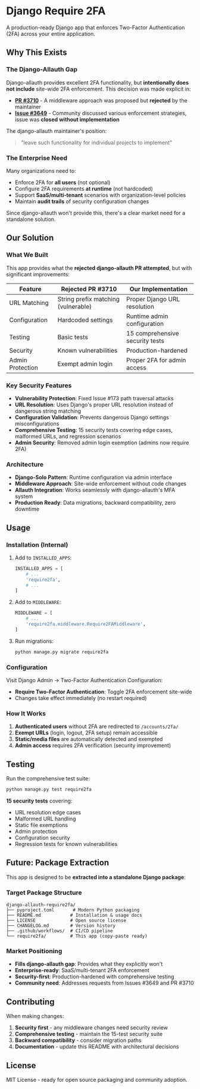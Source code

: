 # Django Require 2FA

A production-ready Django app that enforces Two-Factor Authentication (2FA) across your entire application.

## Why This Exists

### The Django-Allauth Gap

Django-allauth provides excellent 2FA functionality, but **intentionally does not include** site-wide 2FA enforcement. This decision was made explicit in:

- **[PR #3710](https://github.com/pennersr/django-allauth/pull/3710)** - A middleware approach was proposed but **rejected** by the maintainer
- **[Issue #3649](https://github.com/pennersr/django-allauth/issues/3649)** - Community discussed various enforcement strategies, issue was **closed without implementation**

The django-allauth maintainer's position:
> "leave such functionality for individual projects to implement"

### The Enterprise Need

Many organizations need to:
- Enforce 2FA for **all users** (not optional)
- Configure 2FA requirements **at runtime** (not hardcoded)
- Support **SaaS/multi-tenant** scenarios with organization-level policies
- Maintain **audit trails** of security configuration changes

Since django-allauth won't provide this, there's a clear market need for a standalone solution.

## Our Solution

### What We Built

This app provides what the **rejected django-allauth PR attempted**, but with significant improvements:

| Feature | Rejected PR #3710 | Our Implementation |
|---------|------------------|-------------------|
| URL Matching | String prefix matching (vulnerable) | Proper Django URL resolution |
| Configuration | Hardcoded settings | Runtime admin configuration |
| Testing | Basic tests | 15 comprehensive security tests |
| Security | Known vulnerabilities | Production-hardened |
| Admin Protection | Exempt admin login | Proper 2FA for admin access |

### Key Security Features

- **Vulnerability Protection**: Fixed Issue #173 path traversal attacks
- **URL Resolution**: Uses Django's proper URL resolution instead of dangerous string matching
- **Configuration Validation**: Prevents dangerous Django settings misconfigurations
- **Comprehensive Testing**: 15 security tests covering edge cases, malformed URLs, and regression scenarios
- **Admin Security**: Removed admin login exemption (admins now require 2FA)

### Architecture

- **Django-Solo Pattern**: Runtime configuration via admin interface
- **Middleware Approach**: Site-wide enforcement without code changes
- **Allauth Integration**: Works seamlessly with django-allauth's MFA system
- **Production Ready**: Data migrations, backward compatibility, zero downtime

## Usage

### Installation (Internal)

1. Add to `INSTALLED_APPS`:
   ```python
   INSTALLED_APPS = [
       # ...
       'require2fa',
       # ...
   ]
   ```

2. Add to `MIDDLEWARE`:
   ```python
   MIDDLEWARE = [
       # ...
       'require2fa.middleware.Require2FAMiddleware',
   ]
   ```

3. Run migrations:
   ```bash
   python manage.py migrate require2fa
   ```

### Configuration

Visit Django Admin → Two-Factor Authentication Configuration:
- **Require Two-Factor Authentication**: Toggle 2FA enforcement site-wide
- Changes take effect immediately (no restart required)

### How It Works

1. **Authenticated users** without 2FA are redirected to `/accounts/2fa/`
2. **Exempt URLs** (login, logout, 2FA setup) remain accessible
3. **Static/media files** are automatically detected and exempted
4. **Admin access** requires 2FA verification (security improvement)

## Testing

Run the comprehensive test suite:
```bash
python manage.py test require2fa
```

**15 security tests** covering:
- URL resolution edge cases
- Malformed URL handling
- Static file exemptions
- Admin protection
- Configuration security
- Regression tests for known vulnerabilities

## Future: Package Extraction

This app is designed to be **extracted into a standalone Django package**:

### Target Package Structure
```
django-allauth-require2fa/
├── pyproject.toml       # Modern Python packaging
├── README.md           # Installation & usage docs
├── LICENSE             # Open source license
├── CHANGELOG.md        # Version history
├── .github/workflows/  # CI/CD pipeline
└── require2fa/         # This app (copy-paste ready)
```

### Market Positioning
- **Fills django-allauth gap**: Provides what they explicitly won't
- **Enterprise-ready**: SaaS/multi-tenant 2FA enforcement
- **Security-first**: Production-hardened with comprehensive testing
- **Community need**: Addresses requests from Issues #3649 and PR #3710

## Contributing

When making changes:
1. **Security first** - any middleware changes need security review
2. **Comprehensive testing** - maintain the 15-test security suite
3. **Backward compatibility** - consider migration paths
4. **Documentation** - update this README with architectural decisions

## License

MIT License - ready for open source packaging and community adoption.

